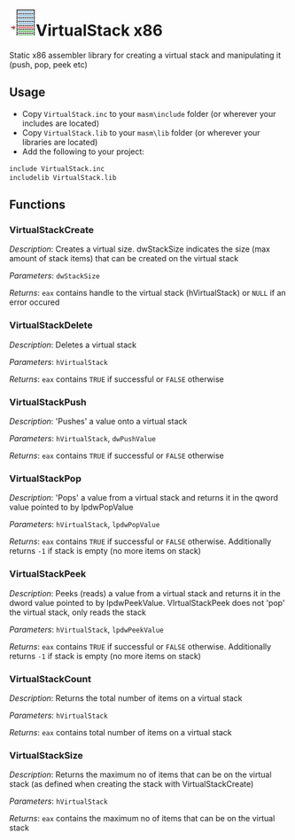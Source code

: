 # ![](../assets/VirtualStack.png)VirtualStack x86

Static x86 assembler library for creating a virtual stack and manipulating it (push, pop, peek etc)

## Usage

* Copy `VirtualStack.inc` to your `masm\include` folder (or wherever your includes are located)
* Copy `VirtualStack.lib` to your `masm\lib` folder (or wherever your libraries are located)
* Add the following to your project:
```assembly
include VirtualStack.inc
includelib VirtualStack.lib
```
## Functions

### VirtualStackCreate

*Description*: Creates a virtual size. dwStackSize indicates the size (max amount of stack items) that can be created on the virtual stack

*Parameters*: `dwStackSize`

*Returns*: `eax` contains handle to the virtual stack (hVirtualStack) or `NULL` if an error occured

### VirtualStackDelete

*Description*: Deletes a virtual stack

*Parameters*: `hVirtualStack`

*Returns*: `eax` contains `TRUE` if successful or `FALSE` otherwise

### VirtualStackPush

*Description*: 'Pushes' a value onto a virtual stack

*Parameters*: `hVirtualStack`, `dwPushValue`

*Returns*: `eax` contains `TRUE` if successful or `FALSE` otherwise

### VirtualStackPop

*Description*: 'Pops' a value from a virtual stack and returns it in the qword value pointed to by lpdwPopValue

*Parameters*: `hVirtualStack`, `lpdwPopValue`

*Returns*: `eax` contains `TRUE` if successful or `FALSE` otherwise. Additionally returns `-1` if stack is empty (no more items on stack)

### VirtualStackPeek

*Description*: Peeks (reads) a value from a virtual stack and returns it in the dword value pointed to by lpdwPeekValue. VIrtualStackPeek does not 'pop' the virtual stack, only reads the stack

*Parameters*: `hVirtualStack`, `lpdwPeekValue`

*Returns*: `eax` contains `TRUE` if successful or `FALSE` otherwise. Additionally returns `-1` if stack is empty (no more items on stack)

### VirtualStackCount

*Description*: Returns the total number of items on a virtual stack

*Parameters*: `hVirtualStack`

*Returns*: `eax` contains total number of items on a virtual stack

### VirtualStackSize

*Description*: Returns the maximum no of items that can be on the virtual stack (as defined when creating the stack with VirtualStackCreate)

*Parameters*: `hVirtualStack`

*Returns*: `eax` contains the maximum no of items that can be on the virtual stack

